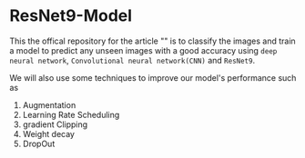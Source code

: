 # ResNet9-Model

This the offical repository for the article "" is to classify the images and train a model to predict any unseen images with a good accuracy using `deep neural network`, `Convolutional neural network(CNN)` and `ResNet9`.

We will also use some techniques to improve our model's performance such as
1. Augmentation
2. Learning Rate Scheduling
3. gradient Clipping
4. Weight decay
5. DropOut
